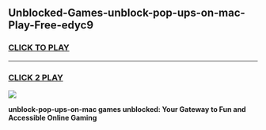 
## Unblocked-Games-unblock-pop-ups-on-mac-Play-Free-edyc9
<h3>
<a href="https://premium76.site?title=unblock-pop-ups-on-mac&ref=21A">CLICK TO PLAY</a></h3>
<hr>

<h3>
<a href="https://premium76.site?title=unblock-pop-ups-on-mac&ref=21A">CLICK 2 PLAY</a>
  
</h3>

<a href="https://premium76.site?title=unblock-pop-ups-on-mac&ref=21A"><img src="https://clearcache.store/games.png"></a>


**unblock-pop-ups-on-mac games unblocked: Your Gateway to Fun and Accessible Online Gaming**
